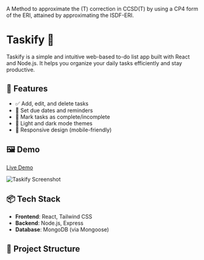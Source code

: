 A Method to approximate the (T) correction in CCSD(T) by using a CP4 form of the ERI, attained by approximating the ISDF-ERI.
# Taskify 📝

Taskify is a simple and intuitive web-based to-do list app built with React and Node.js. It helps you organize your daily tasks efficiently and stay productive.

## 🚀 Features

- ✅ Add, edit, and delete tasks  
- 📅 Set due dates and reminders  
- 🔄 Mark tasks as complete/incomplete  
- 🌙 Light and dark mode themes  
- 📱 Responsive design (mobile-friendly)

## 🖼️ Demo

[Live Demo](https://your-demo-link.com)

![Taskify Screenshot](./assets/screenshot.png)

## 📦 Tech Stack

- **Frontend**: React, Tailwind CSS  
- **Backend**: Node.js, Express  
- **Database**: MongoDB (via Mongoose)

## 📁 Project Structure

